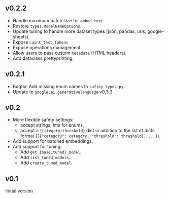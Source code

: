 ## v0.2.2

- Handle maximum batch size for `embed_text`.
- Restore `types.ModelNameOptions`.
- Update tuning to handle more dataset types (json, pandas, urls, google-sheets).
- Expose `count_text_tokens`
- Expose operations management.
- Allow users to pass custom `metadata` (HTML headers).
- Add dataclass prettyprinting.

## v0.2.1

- Bugfix: Add missing enum names to `saftey_types.py`
- Update to `google.ai.generativelanguage` v0.3.3 

## v0.2

- More flexible safety settings: 
  - accept strings, ints for enums.
  - accept a `{category:threshold}` dict in addition to the
    list of dicts format (`[{"category": category, "threshold": threshold}, ...]`).
- Add support for batched embeddings.
- Add support for tuning:
  - Add `get_{base,tuned}_model`.
  - Add `list_tuned_models`.
  - Add `create_tuned_model`.

## v0.1

Initial version
